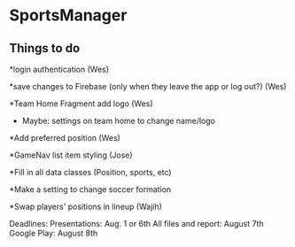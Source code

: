 # SportsManager

## Things to do

*login authentication (Wes)

*save changes to Firebase (only when they leave the app or log out?) (Wes)

*Team Home Fragment add logo (Wes)
 - Maybe: settings on team home to change name/logo

*Add preferred position (Wes)

*GameNav list item styling (Jose)

*Fill in all data classes (Position, sports, etc)

*Make a setting to change soccer formation

*Swap players' positions in lineup (Wajih)

Deadlines:
Presentations: Aug. 1 or 6th
All files and report: August 7th
Google Play: August 8th
